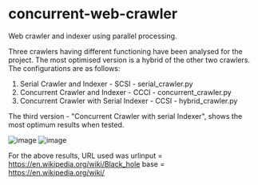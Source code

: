 # concurrent-web-crawler
Web crawler and indexer using parallel processing.

Three crawlers having different functioning have been analysed for the project. The most optimised version is a hybrid of the other two crawlers. The configurations are as follows:

1. Serial Crawler and Indexer - SCSI - serial_crawler.py
2. Concurrent Crawler and Indexer - CCCI - concurrent_crawler.py
3. Concurrent Crawler with Serial Indexer - CCSI - hybrid_crawler.py

The third version - "Concurrent Crawler with serial Indexer", shows the most optimum results when tested.

![image](https://user-images.githubusercontent.com/59339769/144087763-eca3aebd-c54d-44aa-86ce-6d88ec014a1c.png)
![image](https://user-images.githubusercontent.com/59339769/144087811-72a5e013-0741-47b5-94f7-91b82a77ea05.png)

For the above results, URL used was
urlinput = https://en.wikipedia.org/wiki/Black_hole
base = https://en.wikipedia.org/wiki/
